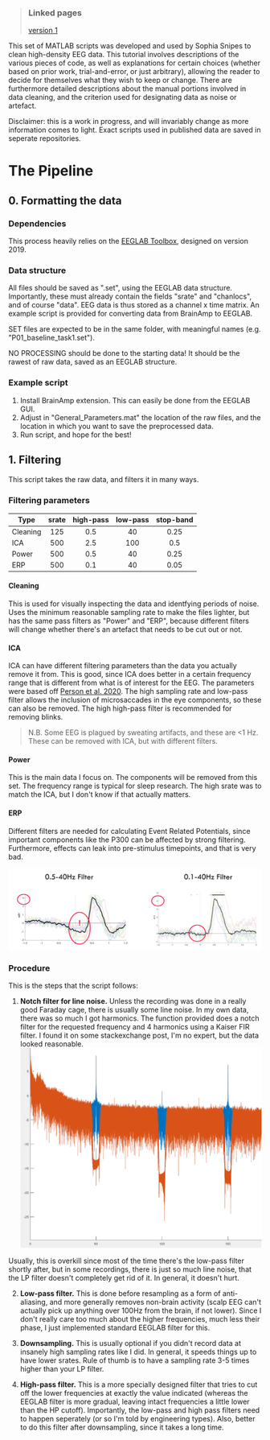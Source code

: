 > ### Linked pages
> [version 1](./ICA.html)


This set of MATLAB scripts was developed and used by Sophia Snipes to clean high-density EEG data. This tutorial involves descriptions of the various pieces of code, as well as explanations for certain choices (whether based on prior work, trial-and-error, or just arbitrary), allowing the reader to decide for themselves what they wish to keep or change. There are furthermore detailed descriptions about the manual portions involved in data cleaning, and the criterion used for designating data as noise or artefact. 

Disclaimer: this is a work in progress, and will invariably change as more information comes to light. Exact scripts used in published data are saved in seperate repositories.

# The Pipeline


## 0. Formatting the data
### Dependencies
This process heavily relies on the [EEGLAB Toolbox](https://sccn.ucsd.edu/eeglab/index.php), designed on version 2019.

### Data structure
All files should be saved as ".set", using the EEGLAB data structure. Importantly, these must already contain the fields "srate" and "chanlocs", and of course "data". EEG data is thus stored as a channel x time matrix. An example script is provided for converting data from BrainAmp to EEGLAB.

SET files are expected to be in the same folder, with meaningful names (e.g. "P01_baseline_task1.set"). 

NO PROCESSING should be done to the starting data! It should be the rawest of raw data, saved as an EEGLAB structure. 

### Example script
1. Install BrainAmp extension. This can easily be done from the EEGLAB GUI.
2. Adjust in "General_Parameters.mat" the location of the raw files, and the location in which you want to save the preprocessed data.
3. Run script, and hope for the best!


## 1. Filtering
This script takes the raw data, and filters it in many ways. 

### Filtering parameters

| Type          |  srate     | high-pass | low-pass | stop-band |
| ------------- |:----------:| :-----:   | :-----:  | :-----:   |
| Cleaning      | 125        | 0.5       | 40       | 0.25      |
| ICA           | 500        | 2.5       | 100      | 0.5       |
| Power         | 500        | 0.5       | 40       | 0.25      |
| ERP           | 500        | 0.1       | 40       | 0.05      |


#### Cleaning
This is used for visually inspecting the data and identfying periods of noise. Uses the minimum reasonable sampling rate to make the files lighter, but has the same pass filters as "Power" and "ERP", because different filters will change whether there's an artefact that needs to be cut out or not. 

#### ICA
ICA can have different filtering parameters than the data you actually remove it from. This is good, since ICA does better in a certain frequency range that is different from what is of interest for the EEG.
The parameters were based off [Person et al. 2020](). The high sampling rate and low-pass filter allows the inclusion of microsaccades in the eye components, so these can also be removed. The high high-pass filter is recommended for removing blinks.

> N.B. Some EEG is plagued by sweating artifacts, and these are <1 Hz. These can be removed with ICA, but with different filters.


#### Power
This is the main data I focus on. The components will be removed from this set. The frequency range is typical for sleep research. The high srate was to match the ICA, but I don't know if that actually matters. 


#### ERP
Different filters are needed for calculating Event Related Potentials, since important components like the P300 can be affected by strong filtering. Furthermore, effects can leak into pre-stimulus timepoints, and that is very bad.

![](./images/ERP_filtering.PNG)


### Procedure
This is the steps that the script follows:

1. **Notch filter for line noise.** Unless the recording was done in a really good Faraday cage, there is usually some line noise. In my own data, there was so much I got harmonics. The function provided does a notch filter for the requested frequency and 4 harmonics using a Kaiser FIR filter. I found it on some stackexchange post, I'm no expert, but the data looked reasonable. 
![](./images/NotchHarmonics.PNG)

Usually, this is overkill since most of the time there's the low-pass filter shortly after, but in some recordings, there is just so much line noise, that the LP filter doesn't completely get rid of it. In general, it doesn't hurt.

2. **Low-pass filter.** This is done before resampling as a form of anti-aliasing, and more generally removes non-brain activity (scalp EEG can't actually pick up anything over 100Hz from the brain, if not lower). Since I don't really care too much about the higher frequencies, much less their phase, I just implemented standard EEGLAB filter for this.

3. **Downsampling.** This is usually optional if you didn't record data at insanely high sampling rates like I did. In general, it speeds things up to have lower srates. Rule of thumb is to have a sampling rate 3-5 times higher than your LP filter.

4. **High-pass filter.** This is a more specially designed filter that tries to cut off the lower frequencies at exactly the value indicated (whereas the EEGLAB filter is more gradual, leaving intact frequencies a little lower than the HP cutoff). Importantly, the low-pass and high pass filters need to happen seperately (or so I'm told by engineering types). Also, better to do this filter after downsampling, since it takes a long time. 

